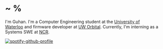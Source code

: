 <h1>~ %</h1>

I'm Guhan. I'm a Computer Engineering student at the [University of Waterloo](https://github.com/uWaterloo) and firmware developer at [UW Orbital](https://github.com/UWOrbital). Currently, I'm interning as a Systems SWE at [NCR](https://github.com/NCR-Corporation).

[![spotify-github-profile](https://spotify-github-profile.vercel.app/api/view?uid=dcgrvurkqla8ap9uyl02pj2tl&cover_image=true&theme=natemoo-re&show_offline=false&background_color=121212&interchange=true&bar_color=9bbcd8&bar_color_cover=false)](https://spotify-github-profile.vercel.app/api/view?uid=dcgrvurkqla8ap9uyl02pj2tl&redirect=true)
